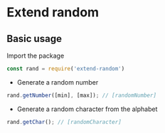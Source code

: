 # Extend random

## Basic usage

Import the package

```javascript
const rand = require('extend-random')
```

- Generate a random number

```javascript
rand.getNumber([min], [max]); // [randomNumber]
```

- Generate a random character from the alphabet

```javascript
rand.getChar(); // [randomCharacter]
```